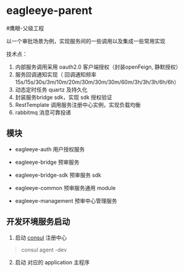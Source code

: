 # eagleeye-parent

#鹰眼-父级工程

以一个审批场景为例，实现服务间的一些调用以及集成一些常用实现

技术点：
1. 内部服务调用采用 oauth2.0 客户端授权（封装openFeign, 静默授权）
2. 服务回调通知实现（ 回调通知频率 15s/15s/30s/3m/10m/20m/30m/30m/30m/60m/3h/3h/3h/6h/6h）
3. 动态定时任务 quartz 及持久化
4. 封装服务bridge sdk，实现 sdk 授权验证
5. RestTemplate 调用服务注册中心实例，实现负载均衡
6. rabbitmq 消息可靠投递

## 模块

- eagleeye-auth 用户授权服务

- eagleeye-bridge 预审服务

- eagleeye-bridge-sdk 预审服务 sdk

- eagleeye-common 预审服务通用 module

- eagleeye-management 预审中心管理服务


## 开发环境服务启动

1. 启动 [consul](https://www.consul.io/) 注册中心
> consul agent -dev

2. 启动 对应的 application 主程序


